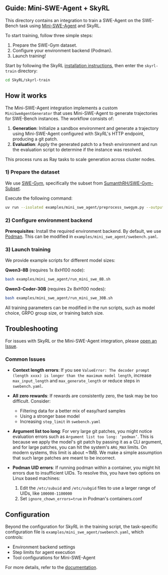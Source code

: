 ## Guide: Mini-SWE-Agent + SkyRL

This directory contains an integration to train a SWE-Agent on the SWE-Bench task using [Mini-SWE-Agent](https://github.com/SWE-agent/mini-swe-agent) and SkyRL.

To start training, follow three simple steps:
1) Prepare the SWE-Gym dataset.
2) Configure your environment backend (Podman).
3) Launch training!

Start by following the SkyRL [installation instructions](https://skyrl.readthedocs.io/en/latest/getting-started/installation.html), then enter the `skyrl-train` directory:
```bash
cd SkyRL/skyrl-train
```

## How it works

The Mini-SWE-Agent integration implements a custom `MiniSweAgentGenerator` that uses Mini-SWE-Agent to generate trajectories for SWE-Bench instances. The workflow consists of:

1. **Generation**: Initialize a sandbox environment and generate a trajectory using Mini-SWE-Agent configured with SkyRL's HTTP endpoint, producing a git patch.
2. **Evaluation**: Apply the generated patch to a fresh environment and run the evaluation script to determine if the instance was resolved.

This process runs as Ray tasks to scale generation across cluster nodes.

### 1) Prepare the dataset

We use [SWE-Gym](https://huggingface.co/SWE-Gym), specifically the subset from [SumanthRH/SWE-Gym-Subset](https://huggingface.co/datasets/SumanthRH/SWE-Gym-Subset).

Execute the following command:
```bash
uv run --isolated examples/mini_swe_agent/preprocess_swegym.py --output_dir ~/data/swe_gym_subset
```

### 2) Configure environment backend

**Prerequisites**: Install the required environment backend. By default, we use [Podman](https://podman.io/docs). This can be modified in `examples/mini_swe_agent/swebench.yaml`.

### 3) Launch training

We provide example scripts for different model sizes:

**Qwen3-8B** (requires 1x 8xH100 node):
```bash
bash examples/mini_swe_agent/run_mini_swe_8B.sh
```

**Qwen3-Coder-30B** (requires 2x 8xH100 nodes):
```bash
bash examples/mini_swe_agent/run_mini_swe_30B.sh
```

All training parameters can be modified in the run scripts, such as model choice, GRPO group size, or training batch size.

## Troubleshooting

For issues with SkyRL or the Mini-SWE-Agent integration, please [open an Issue](https://github.com/NovaSky-AI/SkyRL/issues/new).

### Common Issues

- **Context length errors**: If you see `ValueError: The decoder prompt (length xxxx) is longer than the maximum model length`, increase `max_input_length` and `max_generate_length` or reduce steps in `swebench.yaml`.

- **All zero rewards**: If rewards are consistently zero, the task may be too difficult. Consider:
  - Filtering data for a better mix of easy/hard samples
  - Using a stronger base model
  - Increasing `step_limit` in `swebench.yaml`

- **Argument list too long**: For very large git patches, you might notice evaluation errors such as `Argument list too long: ‘podman’`. This is because we apply the model's git patch by passing it as a CLI argument, and for large patches, you can hit the system's `ARG_MAX` limits. On modern systems, this limit is about ~1MB. We make a simple assumption that such large patches are meant to be incorrect.

- **Podman UID errors**: If running podman within a container, you might hit errors due to insufficient UIDs. To resolve this, you have two options on Linux based machines:
  1. Edit the `/etc/subuid` and `/etc/subgid` files to use a larger range of UIDs, like `100000-1100000`
  2. Set `ignore_chown_errors=true` in Podman's containers.conf

## Configuration

Beyond the configuration for SkyRL in the training script, the task-specific configuration file is `examples/mini_swe_agent/swebench.yaml`, which controls:
- Environment backend settings
- Step limits for agent execution
- Tool configurations for Mini-SWE-Agent

For more details, refer to the [documentation](https://skyrl.readthedocs.io/en/latest/examples/mini_swe_agent.html).